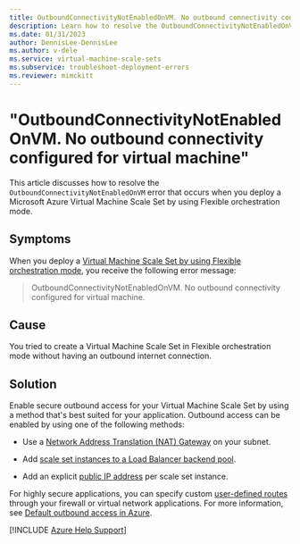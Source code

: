 ```yaml
---
title: OutboundConnectivityNotEnabledOnVM. No outbound connectivity configured for virtual machine.
description: Learn how to resolve the OutboundConnectivityNotEnabledOnVM error when you deploy a Virtual Machine Scale Set by using Flexible orchestration mode.
ms.date: 01/31/2023
author: DennisLee-DennisLee
ms.author: v-dele
ms.service: virtual-machine-scale-sets
ms.subservice: troubleshoot-deployment-errors
ms.reviewer: mimckitt
---
```

# "OutboundConnectivityNotEnabledOnVM. No outbound connectivity configured for virtual machine"

This article discusses how to resolve the `OutboundConnectivityNotEnabledOnVM` error that occurs when you deploy a Microsoft Azure Virtual Machine Scale Set by using Flexible orchestration mode.

## Symptoms

When you deploy a [Virtual Machine Scale Set by using Flexible orchestration mode](/azure/virtual-machine-scale-sets/virtual-machine-scale-sets-orchestration-modes#scale-sets-with-flexible-orchestration), you receive the following error message:

> OutboundConnectivityNotEnabledOnVM. No outbound connectivity configured for virtual machine.

## Cause

You tried to create a Virtual Machine Scale Set in Flexible orchestration mode without having an outbound internet connection.

## Solution

Enable secure outbound access for your Virtual Machine Scale Set by using a method that's best suited for your application. Outbound access can be enabled by using one of the following methods:

- Use a [Network Address Translation (NAT) Gateway](/azure/virtual-network/nat-gateway/nat-gateway-resource) on your subnet.

- Add [scale set instances to a Load Balancer backend pool](/azure/load-balancer/load-balancer-multiple-virtual-machine-scale-set#add-virtual-machine-scale-set-to-an-azure-load-balancers-backend-pool).

- Add an explicit [public IP address](/azure/virtual-network/ip-services/public-ip-addresses) per scale set instance.

For highly secure applications, you can specify custom [user-defined routes](/azure/virtual-network/virtual-networks-udr-overview#user-defined) through your firewall or virtual network applications. For more information, see [Default outbound access in Azure](/azure/virtual-network/ip-services/default-outbound-access).

[!INCLUDE [Azure Help Support](../../includes/azure-help-support.md)]
